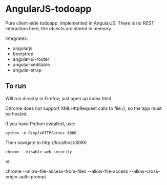 AngularJS-todoapp
=================

Pure client-side todoapp, implemented in AngularJS.  There is no REST interaction here, the objects are stored in memory.

Integrates:
- angularjs
- bootstrap
- angular-ui-router
- angular-xeditable
- angular-strap


To run
------
Will run directly in Firefox; just open up index.html


Chrome does not support XMLHttpRequest calls to file://, so the app must be hosted.

If you have Python installed, use:

    python -m SimpleHTTPServer 8080

Then navigate to http://localhost:8080
    
    chrome --disable-web-security

or 

chrome --allow-file-access-from-files --allow-file-access --allow-cross-origin-auth-prompt

